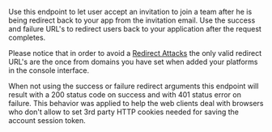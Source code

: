 Use this endpoint to let user accept an invitation to join a team after he is being redirect back to your app from the invitation email. Use the success and failure URL's to redirect users back to your application after the request completes.

Please notice that in order to avoid a [Redirect Attacks](https://github.com/OWASP/CheatSheetSeries/blob/master/cheatsheets/Unvalidated_Redirects_and_Forwards_Cheat_Sheet.md) the only valid redirect URL's are the once from domains you have set when added your platforms in the console interface.

When not using the success or failure redirect arguments this endpoint will result with a 200 status code on success and with 401 status error on failure. This behavior was applied to help the web clients deal with browsers who don't allow to set 3rd party HTTP cookies needed for saving the account session token.